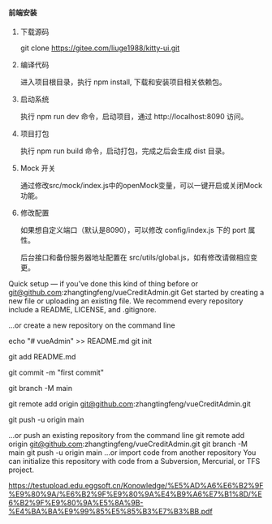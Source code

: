 

#### 前端安装

1. 下载源码

    git clone https://gitee.com/liuge1988/kitty-ui.git

2. 编译代码

    进入项目根目录，执行 npm install, 下载和安装项目相关依赖包。

3. 启动系统

    执行 npm run dev 命令，启动项目，通过 http://localhost:8090 访问。

4. 项目打包

    执行 npm run build 命令，启动打包，完成之后会生成 dist 目录。

5. Mock 开关

    通过修改src/mock/index.js中的openMock变量，可以一键开启或关闭Mock功能。

6. 修改配置

    如果想自定义端口（默认是8090），可以修改 config/index.js 下的 port 属性。

    后台接口和备份服务器地址配置在 src/utils/global.js，如有修改请做相应变更。

Quick setup — if you’ve done this kind of thing before
or	
git@github.com:zhangtingfeng/vueCreditAdmin.git
Get started by creating a new file or uploading an existing file. We recommend every repository include a README, LICENSE, and .gitignore.

…or create a new repository on the command line
   

echo "# vueAdmin" >> README.md
git init

git add README.md

git commit -m "first commit"

git branch -M main

git remote add origin git@github.com:zhangtingfeng/vueCreditAdmin.git

git push -u origin main


…or push an existing repository from the command line
git remote add origin git@github.com:zhangtingfeng/vueCreditAdmin.git
git branch -M main
git push -u origin main
…or import code from another repository
You can initialize this repository with code from a Subversion, Mercurial, or TFS project.



https://testupload.edu.eggsoft.cn/Konowledge/%E5%AD%A6%E6%B2%9F%E9%80%9A/%E6%B2%9F%E9%80%9A%E4%B9%A6%E7%B1%8D/%E6%B2%9F%E9%80%9A%E5%8A%9B-%E4%BA%BA%E9%99%85%E5%85%B3%E7%B3%BB.pdf
